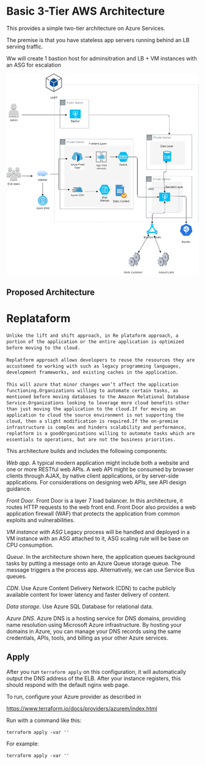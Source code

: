 # Basic 3-Tier AWS Architecture

This provides a simple two-tier architecture on Azure Services. 

The premise is that you have stateless app servers running behind
an LB serving traffic.


Ww will create 1 bastion host for adminsitration and LB + VM instances with an ASG for escalation

![alt text](../Images/them_new_architecture.png)

## Proposed Architecture
# Replataform
```
Unlike the lift and shift approach, in Re plataform approach, a portion of the application or the entire application is optimized before moving to the cloud. 

Replatform approach allows developers to reuse the resources they are accustomed to working with such as legacy programming languages, development frameworks, and existing caches in the application.

This will azure that minor changes won’t affect the application functioning.Organizations willing to automate certain tasks, as mentioned before moving databases to the Amazon Relational Database Service.Organizations looking to leverage more cloud benefits other than just moving the application to the cloud.If for moving an application to cloud the source environment is not supporting the cloud, then a slight modification is required.If the on-premise infrastructure is complex and hinders scalability and performance, replatform is a goodOrganizations willing to automate tasks which are essentials to operations, but are not the business priorities.
```

This architecture builds and includes the following components:

*Web app*. A typical modern application might include both a website and one or more RESTful web APIs. A web API might be consumed by browser clients through AJAX, by native client applications, or by server-side applications. For considerations on designing web APIs, see API design guidance.

*Front Door*. Front Door is a layer 7 load balancer. In this architecture, it routes HTTP requests to the web front end. Front Door also provides a web application firewall (WAF) that protects the application from common exploits and vulnerabilities.

*VM instance with ASG* Legacy process will be handled and deployed in a VM instance with an ASG attached to it, ASG scaling rule will be base on CPU consumption.

*Queue*. In the architecture shown here, the application queues background tasks by putting a message onto an Azure Queue storage queue. The message triggers a the process app. Alternatively, we can use Service Bus queues. 

*CDN*. Use Azure Content Delivery Network (CDN) to cache publicly available content for lower latency and faster delivery of content.

*Data storage*. Use Azure SQL Database for relational data. 

*Azure DNS*. Azure DNS is a hosting service for DNS domains, providing name resolution using Microsoft Azure infrastructure. By hosting your domains in Azure, you can manage your DNS records using the same credentials, APIs, tools, and billing as your other Azure services.


## Apply

After you run `terraform apply` on this configuration, it will
automatically output the DNS address of the ELB. After your instance
registers, this should respond with the default nginx web page.

To run, configure your Azure provider as described in 

https://www.terraform.io/docs/providers/azurem/index.html

Run with a command like this:

```
terraform apply -var ''    
```


For example:

```
terraform apply -var ''    
```
